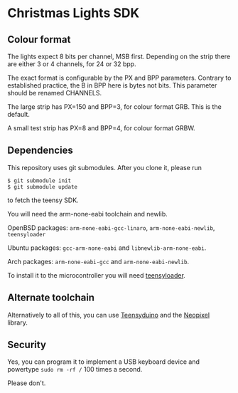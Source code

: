 # Christmas Lights SDK

## Colour format

The lights expect 8 bits per channel, MSB first.
Depending on the strip there are either 3 or 4 channels, for 24 or 32 bpp.

The exact format is configurable by the PX and BPP parameters.
Contrary to established practice, the B in BPP here is bytes not bits.
This parameter should be renamed CHANNELS.

The large strip has PX=150 and BPP=3, for colour format GRB.
This is the default.

A small test strip has PX=8 and BPP=4, for colour format GRBW.

## Dependencies

This repository uses git submodules.  After you clone it, please run

    $ git submodule init
    $ git submodule update

to fetch the teensy SDK.

You will need the arm-none-eabi toolchain and newlib.

OpenBSD packages: `arm-none-eabi-gcc-linaro`, `arm-none-eabi-newlib`, `teensyloader`

Ubuntu packages: `gcc-arm-none-eabi` and `libnewlib-arm-none-eabi`.

Arch packages: `arm-none-eabi-gcc` and `arm-none-eabi-newlib`.

To install it to the microcontroller you will need
[teensyloader](https://github.com/PaulStoffregen/teensy_loader_cli).

## Alternate toolchain

Alternatively to all of this, you can use
[Teensyduino](http://www.pjrc.com/teensy/teensyduino.html)
and the
[Neopixel](https://github.com/adafruit/Adafruit_NeoPixel)
library.

## Security

Yes, you can program it to implement a USB keyboard device and powertype `sudo rm -rf /` 100 times a second.

Please don't.
